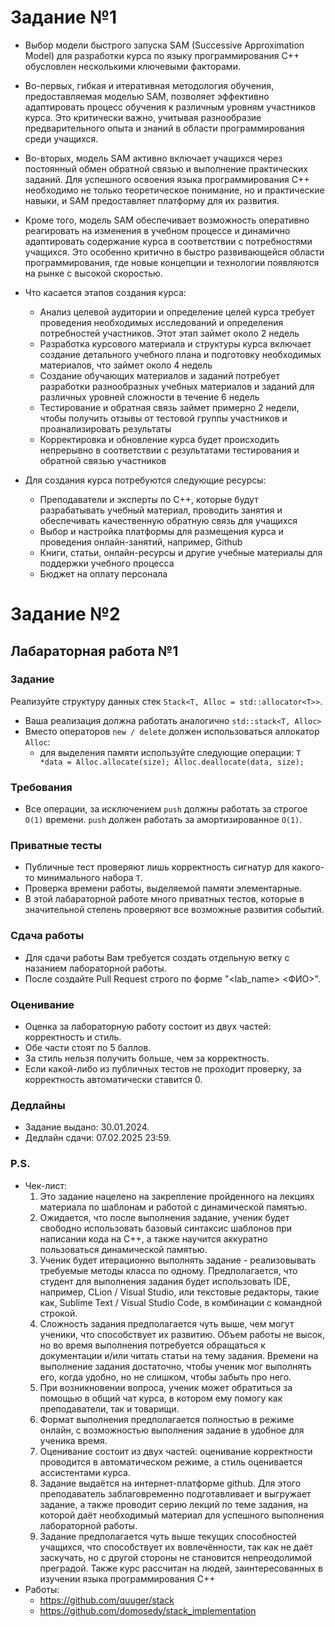 # Задание №1
* Выбор модели быстрого запуска SAM (Successive Approximation Model) для разработки курса по языку программирования C++ обусловлен несколькими ключевыми факторами.
* Во-первых, гибкая и итеративная методология обучения, предоставляемая моделью SAM, позволяет эффективно адаптировать процесс обучения к различным уровням участников курса. Это критически важно, учитывая разнообразие предварительного опыта и знаний в области программирования среди учащихся.
* Во-вторых, модель SAM активно включает учащихся через постоянный обмен обратной связью и выполнение практических заданий. Для успешного освоения языка программирования C++ необходимо не только теоретическое понимание, но и практические навыки, и SAM предоставляет платформу для их развития.
* Кроме того, модель SAM обеспечивает возможность оперативно реагировать на изменения в учебном процессе и динамично адаптировать содержание курса в соответствии с потребностями учащихся. Это особенно критично в быстро развивающейся области программирования, где новые концепции и технологии появляются на рынке с высокой скоростью.

* Что касается этапов создания курса:
  * Анализ целевой аудитории и определение целей курса требует проведения необходимых исследований и определения потребностей участников. Этот этап займет около 2 недель
  * Разработка курсового материала и структуры курса включает создание детального учебного плана и подготовку необходимых материалов, что займет около 4 недель
  * Создание обучающих материалов и заданий потребует разработки разнообразных учебных материалов и заданий для различных уровней сложности в течение 6 недель
  * Тестирование и обратная связь займет примерно 2 недели, чтобы получить отзывы от тестовой группы участников и проанализировать результаты
  * Корректировка и обновление курса будет происходить непрерывно в соответствии с результатами тестирования и обратной связью участников

* Для создания курса потребуются следующие ресурсы:
  * Преподаватели и эксперты по C++, которые будут разрабатывать учебный материал, проводить занятия и обеспечивать качественную обратную связь для учащихся
  * Выбор и настройка платформы для размещения курса и проведения онлайн-занятий, например, Github
  * Книги, статьи, онлайн-ресурсы и другие учебные материалы для поддержки учебного процесса
  * Бюджет на оплату персонала
 
# Задание №2

## Лабараторная работа №1

### Задание
Реализуйте структуру данных стек `Stack<T, Alloc = std::allocator<T>>`.
* Ваша реализация должна работать аналогично `std::stack<T, Alloc>`
* Вместо операторов `new / delete` должен использоваться аллокатор `Alloc`:
  * для выделения памяти используйте следующие операции: `T *data = Alloc.allocate(size); Alloc.deallocate(data, size);`

### Требования
* Все операции, за исключением `push` должны работать за строгое `O(1)` времени. `push` должен работать за амортизированное `O(1)`.

### Приватные тесты
* Публичные тест проверяют лишь корректность сигнатур для какого-то минимального набора `T`. 
* Проверка времени работы, выделяемой памяти элементарные.
* В этой лабараторной работе много приватных тестов, которые в значительной степень проверяют все возможные развития событий.  

### Сдача работы
* Для сдачи работы Вам требуется создать отдельную ветку с назанием лабораторной работы.
* После создайте Pull Request строго по форме "<lab_name> <ФИО>".

### Оценивание
* Оценка за лабораторную работу состоит из двух частей: корректность и стиль. 
* Обе части стоят по 5 баллов. 
* За стиль нельзя получить больше, чем за корректность. 
* Если какой-либо из публичных тестов не проходит проверку, за корректность автоматически ставится 0. 

### Дедлайны
* Задание выдано: 30.01.2024.
* Дедлайн сдачи: 07.02.2025 23:59.

### P.S.
* Чек-лист:
  1. Это задание нацелено на закрепление пройденного на лекциях материала по шаблонам и работой с динамической памятью.
  2. Ожидается, что после выполнения задание, ученик будет свободно использовать базовый синтаксис шаблонов при написании кода на C++, а также научится аккуратно пользоваться динамической памятью.
  3. Ученик будет итерационно выполнять задание - реализовывать требуемые методы класса по одному. Предполагается, что студент для выполнения задания будет использовать IDE, например, CLion / Visual Studio, или текстовые редакторы, такие как, Sublime Text / Visual Studio Code, в комбинации с командной строкой.
  4. Сложность задания предполагается чуть выше, чем могут ученики, что способствует их развитию. Объем работы не высок, но во время выполнения потребуется обращаться к документации и/или читать статьи на тему задания. Времени на выполнение задания достаточно, чтобы ученик мог выполнять его, когда удобно, но не слишком, чтобы забыть про него.
  5. При возникновении вопроса, ученик может обратиться за помощью в общий чат курса, в котором ему помогу как преподаватели, так и товарищи.
  6. Формат выполнения предполагается полностью в режиме онлайн, с возможностью выполнения задание в удобное для ученика время.
  7. Оценивание состоит из двух частей: оценивание корректности проводится в автоматическом режиме, а стиль оценивается ассистентами курса.
  8. Задание выдаётся на интернет-платформе github. Для этого преподаватель заблаговременно подготавливает и выгружает задание, а также проводит серию лекций по теме задания, на которой даёт необходимый материал для успешного выполнения лабораторной работы.
  9. Задание предполагается чуть выше текущих способностей учащихся, что способствует их вовлечённости, так как не даёт заскучать, но с другой стороны не становится непреодолимой преградой. Также курс рассчитан на людей, заинтересованных в изучении языка программирования C++
* Работы:
  * https://github.com/quuger/stack
  * https://github.com/domosedy/stack_implementation
